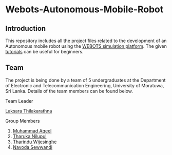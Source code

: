 # Webots-Autonomous-Mobile-Robot

## Introduction

This repository includes all the project files related to the development of an Autonomous mobile robot using the [WEBOTS simulation platform](https://cyberbotics.com/).  The given [tutorials](https://cyberbotics.com/doc/guide/tutorials) can be useful for beginners.

## Team

The project is being done by a team of 5 undergraduates at the Department of Electronic and Telecommunication Engineering, University of Moratuwa, Sri Lanka. Details of the team members can be found below.

Team Leader

[Laksara Thilakarathna](https://github.com/LaksaraThilakarathna)

Group Members

1. [Muhammad Aqeel](https://github.com/AqeelMuhammad)
1. [Tharuka Nilupul](https://github.com/TharukaN17)
1. [Tharindu Wijesinghe](https://github.com/Tharindu531)
1. [Navoda Sewwandi](https://github.com/Navoda-Sewwandi)

